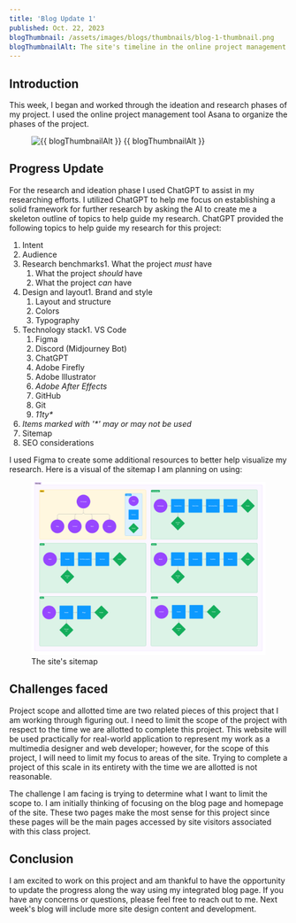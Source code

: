 ```yaml
---
title: 'Blog Update 1'
published: Oct. 22, 2023
blogThumbnail: /assets/images/blogs/thumbnails/blog-1-thumbnail.png
blogThumbnailAlt: The site's timeline in the online project management tool Asana.
---
```


<section class="sectionWrapper">

## Introduction

This week, I began and worked through the ideation and research phases of my project. I used the online project management tool Asana to organize the phases of the project.

<figure class="articleFigure" id="articleFigure-1"><img class="-img-shadow-rg" src="{{ blogThumbnail }}" alt="{{ blogThumbnailAlt }}">
<label class="-sm-em" for="articleFigure-1">{{ blogThumbnailAlt }}</label>
</figure>

</section>
<section class="sectionWrapper">

## Progress Update

For the research and ideation phase I used <a class="-inline-link"><span>ChatGPT</span></a> to assist in my researching efforts. I utilized ChatGPT to help me focus on establishing a solid framework for further research by asking the AI to create me a skeleton outline of topics to help guide my research. ChatGPT provided the following topics to help guide my research for this project:

1.  Intent
2.  Audience
3.  Research benchmarks1.  What the project _must_ have
    1.  What the project _should_ have
    2.  What the project _can_ have
4.  Design and layout1.  Brand and style
    1.  Layout and structure
    2.  Colors
    3.  Typography
5.  Technology stack1.  VS Code
    1.  Figma
    2.  Discord (Midjourney Bot)
    3.  ChatGPT
    4.  Adobe Firefly
    5.  Adobe Illustrator
    6.  _Adobe After Effects_
    7.  GitHub
    8.  Git
    9.   _11ty\*_
6.  _Items marked with '\*' may or may not be used_
7.  Sitemap
8.  SEO considerations

I used Figma to create some additional resources to better help visualize my research. Here is a visual of the sitemap I am planning on using:

<figure class="articleFigure" id="articleFigure-2"><img class="-img-shadow-rg" src="/assets/images/blogs/blog-1/Sitemap.png" alt="The site's sitemap">
<label class="-sm-em" for="articleFigure-2">The site's sitemap</label>
</figure>

## Challenges faced

Project scope and allotted time are two related pieces of this project that I am working through figuring out. I need to limit the scope of the project with respect to the time we are allotted to complete this project. This website will be used practically for real-world application to represent my work as a multimedia designer and web developer; however, for the scope of this project, I will need to limit my focus to areas of the site. Trying to complete a project of this scale in its entirety with the time we are allotted is not reasonable.

The challenge I am facing is trying to determine what I want to limit the scope to. I am initially thinking of focusing on the blog page and homepage of the site. These two pages make the most sense for this project since these pages will be the main pages accessed by site visitors associated with this class project.

## Conclusion

I am excited to work on this project and am thankful to have the opportunity to update the progress along the way using my integrated blog page. If you have any concerns or questions, please feel free to <a class="-inline-link"><span>reach out to me</span></a>. Next week's blog will include more site design content and development.

</section>